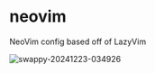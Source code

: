 # neovim
NeoVim config based off of LazyVim


![swappy-20241223-034926](https://github.com/user-attachments/assets/89761f1a-87dd-48a0-b620-3f14c8070a09)




